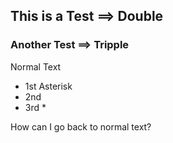 ## This is a Test ==> Double #
### Another Test ==> Tripple #
Normal Text
* 1st Asterisk
* 2nd 
* 3rd *

How can I go back to normal text?
